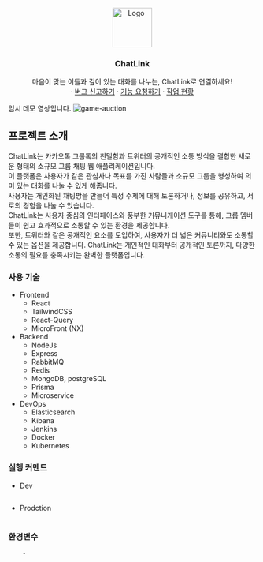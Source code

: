 <!-- 프로젝트 로고 -->
<br />
<div align="center">
  <a href="https://github.com/joseph0926/ChatLink">
    <img src="https://github.com/joseph0926/ChatLink/assets/100750188/50e1c80c-f4cb-4ef1-89e2-faad89bf069d" alt="Logo" width="80" height="80">
  </a>

  <h3 align="center">ChatLink</h3>
  <p align="center">
    마음이 맞는 이들과 깊이 있는 대화를 나누는, ChatLink로 연결하세요!
    <br />
    ·
    <a href="https://github.com/joseph0926/ChatLink/issues">버그 신고하기</a>
    ·
    <a href="https://github.com/joseph0926/ChatLink/issues">기능 요청하기</a>
    ·
    <a href="https://github.com/users/joseph0926/projects/10">작업 현황</a>
  </p>
</div>
<!-- 프로젝트 소개 -->

임시 데모 영상입니다.
![game-auction](https://github.com/joseph0926/GameAuction/assets/100750188/a1db9277-e73f-43d0-bfc1-5ae127b2d653)

## 프로젝트 소개

ChatLink는 카카오톡 그룹톡의 친밀함과 트위터의 공개적인 소통 방식을 결합한 새로운 형태의 소규모 그룹 채팅 웹 애플리케이션입니다.<br/>이 플랫폼은 사용자가 같은 관심사나 목표를 가진 사람들과 소규모 그룹을 형성하여 의미 있는 대화를 나눌 수 있게 해줍니다.<br/>사용자는 개인화된 채팅방을 만들어 특정 주제에 대해 토론하거나, 정보를 공유하고, 서로의 경험을 나눌 수 있습니다.<br/>ChatLink는 사용자 중심의 인터페이스와 풍부한 커뮤니케이션 도구를 통해, 그룹 멤버들이 쉽고 효과적으로 소통할 수 있는 환경을 제공합니다.<br/>또한, 트위터와 같은 공개적인 요소를 도입하여, 사용자가 더 넓은 커뮤니티와도 소통할 수 있는 옵션을 제공합니다. ChatLink는 개인적인 대화부터 공개적인 토론까지, 다양한 소통의 필요를 충족시키는 완벽한 플랫폼입니다.

### 사용 기술

- Frontend
  - React
  - TailwindCSS
  - React-Query
  - MicroFront (NX)
- Backend
  - NodeJs
  - Express
  - RabbitMQ
  - Redis
  - MongoDB, postgreSQL
  - Prisma
  - Microservice
- DevOps
  - Elasticsearch
  - Kibana
  - Jenkins
  - Docker
  - Kubernetes

### 실행 커멘드

- Dev

  ```sh

  ```

- Prodction

  ```sh

  ```

### 환경변수

```sh
    -
```
